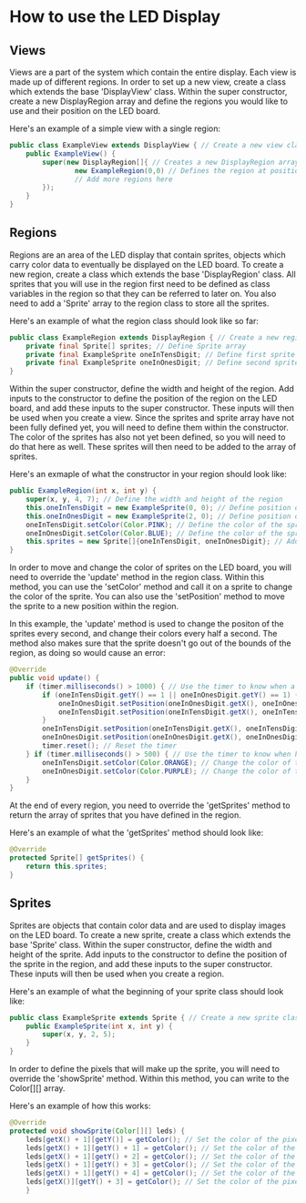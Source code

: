 # How to use the LED Display
## Views
Views are a part of the system which contain the entire display. Each view is made up of different regions.
In order to set up a new view, create a class which extends the base 'DisplayView' class. Within the super constructor,
create a new DisplayRegion array and define the regions you would like to use and their position on the LED board.

Here's an example of a simple view with a single region:
```java
public class ExampleView extends DisplayView { // Create a new view class that extends the base DisplayView class
    public ExampleView() {
        super(new DisplayRegion[]{ // Creates a new DisplayRegion array
                new ExampleRegion(0,0) // Defines the region at position (0,0)
                // Add more regions here
        });
    }
}
```

## Regions
Regions are an area of the LED display that contain sprites, objects which carry color data to eventually
be displayed on the LED board. To create a new region, create a class which extends the base 'DisplayRegion' class.
All sprites that you will use in the region first need to be defined as class variables in the region so that 
they can be referred to later on. You also need to add a 'Sprite' array to the region class to store all the sprites.

Here's an example of what the region class should look like so far:
```java
public class ExampleRegion extends DisplayRegion { // Create a new region class that extends the base DisplayRegion class
    private final Sprite[] sprites; // Define Sprite array
    private final ExampleSprite oneInTensDigit; // Define first sprite
    private final ExampleSprite oneInOnesDigit; // Define second sprite
}
```

Within the super constructor, define the width and height of the region. Add inputs to the constructor to define the
position of the region on the LED board, and add these inputs to the super constructor. These inputs will then be
used when you create a view. Since the sprites and sprite array have not been fully defined yet, you will need to
define them within the constructor. The color of the sprites has also not yet been defined, so you will need to do that here 
as well. These sprites will then need to be added to the array of sprites.

Here's an exmaple of what the constructor in your region should look like:
```java
public ExampleRegion(int x, int y) {
    super(x, y, 4, 7); // Define the width and height of the region
    this.oneInTensDigit = new ExampleSprite(0, 0); // Define position of the sprite
    this.oneInOnesDigit = new ExampleSprite(2, 0); // Define position of the sprite
    oneInTensDigit.setColor(Color.PINK); // Define the color of the sprite
    oneInOnesDigit.setColor(Color.BLUE); // Define the color of the sprite
    this.sprites = new Sprite[]{oneInTensDigit, oneInOnesDigit}; // Add sprites to the sprite array
}
```

In order to move and change the color of sprites on the LED board, you will need to override the 'update' method in the region class.
Within this method, you can use the 'setColor' method and call it on a sprite to change the color of the sprite. You can also use
the 'setPosition' method to move the sprite to a new position within the region.

In this example, the 'update' method is used to change the positon of the sprites every second, and change their
colors every half a second. The method also makes sure that the sprite doesn't go out of the bounds of the region, as 
doing so would cause an error:
```java
@Override
public void update() {
    if (timer.milliseconds() > 1000) { // Use the timer to know when a second has passed
        if (oneInTensDigit.getY() == 1 || oneInOnesDigit.getY() == 1) { // Check if the sprite has reached the top of the region
            oneInOnesDigit.setPosition(oneInOnesDigit.getX(), oneInOnesDigit.getY() - 1); // Move the sprite down
            oneInTensDigit.setPosition(oneInTensDigit.getX(), oneInTensDigit.getY() - 1); // Move the sprite down
        }
        oneInTensDigit.setPosition(oneInTensDigit.getX(), oneInTensDigit.getY() + 1); // Move the sprite up
        oneInOnesDigit.setPosition(oneInOnesDigit.getX(), oneInOnesDigit.getY() + 1); // Move the sprite up
        timer.reset(); // Reset the timer
    } if (timer.milliseconds() > 500) { // Use the timer to know when half a second has passed
        oneInTensDigit.setColor(Color.ORANGE); // Change the color of the sprite
        oneInOnesDigit.setColor(Color.PURPLE); // Change the color of the sprite
    }
}
```

At the end of every region, you need to override the 'getSprites' method to return the array of sprites that
you have defined in the region.

Here's an example of what the 'getSprites' method should look like:
```java
@Override
protected Sprite[] getSprites() {
    return this.sprites;
}
```

## Sprites
Sprites are objects that contain color data and are used to display images on the LED board. To create a new sprite,
create a class which extends the base 'Sprite' class. Within the super constructor, define the width and height of the sprite.
Add inputs to the constructor to define the position of the sprite in the region, and add these inputs to the super constructor. 
These inputs will then be used when you create a region.

Here's an example of what the beginning of your sprite class should look like:
```java
public class ExampleSprite extends Sprite { // Create a new sprite class that extends the base Sprite class
    public ExampleSprite(int x, int y) {
        super(x, y, 2, 5);
    }
}
```

In order to define the pixels that will make up the sprite, you will need to override the 'showSprite' method.
Within this method, you can write to the Color[][] array. 

Here's an example of how this works:
```java
@Override
protected void showSprite(Color[][] leds) {
    leds[getX() + 1][getY()] = getColor(); // Set the color of the pixel at position (1,0) to the color of the sprite
    leds[getX() + 1][getY() + 1] = getColor(); // Set the color of the pixel at position (1,1) to the color of the sprite
    leds[getX() + 1][getY() + 2] = getColor(); // Set the color of the pixel at position (1,2) to the color of the sprite
    leds[getX() + 1][getY() + 3] = getColor(); // Set the color of the pixel at position (1,3) to the color of the sprite
    leds[getX() + 1][getY() + 4] = getColor(); // Set the color of the pixel at position (1,4) to the color of the sprite
    leds[getX()][getY() + 3] = getColor(); // Set the color of the pixel at position (0,3) to the color of the sprite
    }
```
